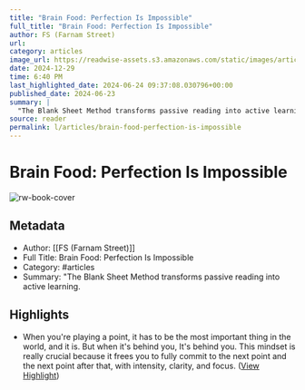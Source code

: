 ```yaml
---
title: "Brain Food: Perfection Is Impossible"
full_title: "Brain Food: Perfection Is Impossible"
author: FS (Farnam Street)
url: 
category: articles
image_url: https://readwise-assets.s3.amazonaws.com/static/images/article3.5c705a01b476.png
date: 2024-12-29
time: 6:40 PM
last_highlighted_date: 2024-06-24 09:37:08.030796+00:00
published_date: 2024-06-23
summary: |
  "The Blank Sheet Method transforms passive reading into active learning.
source: reader
permalink: l/articles/brain-food-perfection-is-impossible
---
```

# Brain Food: Perfection Is Impossible

![rw-book-cover](https://readwise-assets.s3.amazonaws.com/static/images/article3.5c705a01b476.png)

## Metadata
- Author: [[FS (Farnam Street)]]
- Full Title: Brain Food: Perfection Is Impossible
- Category: #articles
- Summary: "The Blank Sheet Method transforms passive reading into active learning.

## Highlights
- When you're playing a point, it has to be the most important thing in the world, and it is. But when it's behind you, It's behind you. This mindset is really crucial because it frees you to fully commit to the next point and the next point after that, with intensity, clarity, and focus. ([View Highlight](https://read.readwise.io/read/01j14spe4hqj5xg2shqnc8e85r))


